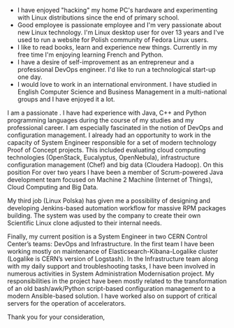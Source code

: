* I have enjoyed "hacking" my home PC's hardware and experimenting with Linux distributions since the end of primary school.
* Good employee is passionate employee and I'm very passionate about new Linux technology. I'm Linux desktop user for over 13 years and I've used to run a website for Polish community of Fedora Linux users.
* I like to read books, learn and experience new things. Currently in my free time I'm enjoying learning French and Python.
* I have a desire of self-improvement as an entrepreneur and a professional DevOps engineer. I'd like to run a technological start-up one day.
* I would love to work in an international environment. I have studied in English Computer Science and Business Management in a multi-national groups and I have enjoyed it a lot.


I am a passionate . I have had experience with Java, C++ and Python programming languages during the course of my studies and my professional career.
I am especially fascinated in the notion of DevOps and configuration management. I already had an opportunity to work in the capacity of System Engineer responsible for a set of modern technology Proof of Concept projects. This included evaluating cloud computing technologies (OpenStack, Eucalyptus, OpenNebula), infrastructure configuration management (Chef) and big data (Cloudera Hadoop). On this position For over two years I have been a member of Scrum-powered Java development team focused on Machine 2 Machine (Internet of Things), Cloud Computing and Big Data.

My third job (Linux Polska) has given me a possibility of designing and developing Jenkins-based automation workflow for massive RPM packages building. The system was used by the company to create their own Scientific Linux clone adjusted to their internal needs.

Finally, my current position is a System Engineer in two CERN Control Center’s teams: DevOps and Infrastructure. In the first team I have been working mostly on maintenance of Elasticsearch-Kibana-Logalike cluster (Logalike is CERN’s version of Logstash). In the Infrastructure team along with my daily support and troubleshooting tasks, I have been involved in numerous activities in System Administration Modernisation project. My responsibilities in the project have been mostly related to the transformation of an old bash/awk/Python script-based configuration management to a modern Ansible-based solution. I have worked also on support of critical servers for the operation of accelerators.


Thank you for your consideration,
